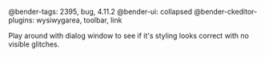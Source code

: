 @bender-tags: 2395, bug, 4.11.2
@bender-ui: collapsed
@bender-ckeditor-plugins: wysiwygarea, toolbar, link

Play around with dialog window to see if it's styling looks correct with no visible glitches.

